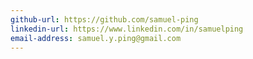 ```yaml
---
github-url: https://github.com/samuel-ping
linkedin-url: https://www.linkedin.com/in/samuelping
email-address: samuel.y.ping@gmail.com
---
```

